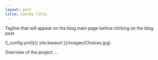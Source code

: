 ```yaml
---
layout: post
title: Catchy Title
---
```


Tagline that will appear on the blog main page before clicking on the blog post

![_config.yml]({{ site.baseurl }}/images/Choices.jpg)

Overview of the project ...
